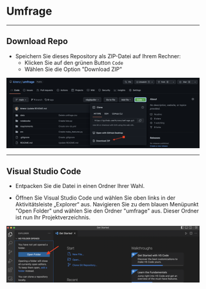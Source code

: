 # Umfrage

---

## Download Repo

- Speichern Sie dieses Repository als ZIP-Datei auf Ihrem Rechner:
  - Klicken Sie auf den grünen Button `Code`
  - Wählen Sie die Option "Download ZIP"
  

![](references/img/github.png)


---

## Visual Studio Code

- Entpacken Sie die Datei in einen Ordner Ihrer Wahl.

- Öffnen Sie Visual Studio Code und wählen Sie oben links in der Aktivitätsleiste  „Explorer“ aus. Navigieren Sie zu dem blauen Menüpunkt "Open Folder" und wählen Sie den Ordner "umfrage" aus. Dieser Ordner ist nun Ihr Projektverzeichnis.

![](references/img/vscode.png)



